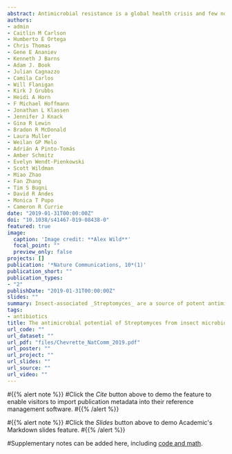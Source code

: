 ```yaml
---
abstract: Antimicrobial resistance is a global health crisis and few novel antimicrobials have been discovered in recent decades. Natural products, particularly from _Streptomyces_, are the source of most antimicrobials, yet discovery campaigns focusing on _Streptomyces_ from the soil largely rediscover known compounds. Investigation of understudied and symbiotic sources has seen some success, yet no studies have systematically explored microbiomes for antimicrobials. Here we assess the distinct evolutionary lineages of _Streptomyces_ from insect microbiomes as a source of new antimicrobials through large-scale isolations, bioactivity assays, genomics, metabolomics, and in vivo infection models. Insect-associated _Streptomyces_ inhibit antimicrobial-resistant pathogens more than soil _Streptomyces_. Genomics and metabolomics reveal their diverse biosynthetic capabilities. Further, we describe cyphomycin, a new molecule active against multidrug resistant fungal pathogens. The evolutionary trajectories of _Streptomyces_ from the insect microbiome influence their biosynthetic potential and ability to inhibit resistant pathogens, supporting the promise of this source in augmenting future antimicrobial discovery.
authors:
- admin
- Caitlin M Carlson
- Humberto E Ortega
- Chris Thomas
- Gene E Ananiev
- Kenneth J Barns
- Adam J. Book
- Julian Cagnazzo
- Camila Carlos
- Will Flanigan
- Kirk J Grubbs
- Heidi A Horn
- F Michael Hoffmann
- Jonathan L Klassen
- Jennifer J Knack
- Gina R Lewin
- Bradon R McDonald
- Laura Muller
- Weilan GP Melo
- Adrián A Pinto-Tomás
- Amber Schmitz
- Evelyn Wendt-Pienkowski
- Scott Wildman
- Miao Zhao
- Fan Zhang
- Tim S Bugni
- David R Andes
- Monica T Pupo
- Cameron R Currie
date: "2019-01-31T00:00:00Z"
doi: "10.1038/s41467-019-08438-0"
featured: true
image:
  caption: 'Image credit: **Alex Wild**'
  focal_point: ""
  preview_only: false
projects: []
publication: '*Nature Communications, 10*(1)'
publication_short: ""
publication_types:
- "2"
publishDate: "2019-01-31T00:00:00Z"
slides: ""
summary: Insect-associated _Streptomyces_ are a source of potent antimicrobials, including the previously-undescribed antifungal cyphomycin.
tags:
- antibiotics
title: The antimicrobial potential of Streptomyces from insect microbiomes
url_code: ""
url_dataset: ""
url_pdf: "files/Chevrette_NatComm_2019.pdf"
url_poster: ""
url_project: ""
url_slides: ""
url_source: ""
url_video: ""
---
```


#{{% alert note %}}
#Click the *Cite* button above to demo the feature to enable visitors to import publication metadata into their reference management software.
#{{% /alert %}}

#{{% alert note %}}
#Click the *Slides* button above to demo Academic's Markdown slides feature.
#{{% /alert %}}

#Supplementary notes can be added here, including [code and math](https://sourcethemes.com/academic/docs/writing-markdown-latex/).
